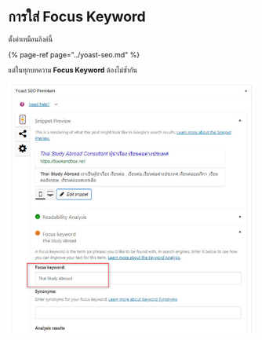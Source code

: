 # การใส่ Focus Keyword

ตั้งค่าเหมือนลิงค์นี้ 

{% page-ref page="../yoast-seo.md" %}

แต่ในทุกบทความ **Focus Keyword** ต้องไม่ซ้ำกัน

![](../.gitbook/assets/screenshot_28-03-2019_14-12-11.jpg)

